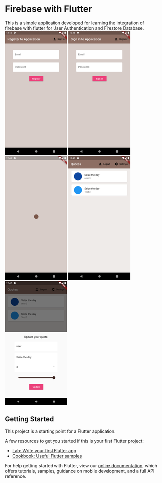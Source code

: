 # Firebase with Flutter
This is a simple application developed for learning the integration of firebase with flutter for User Authentication and Firestore Database.
<img src="./snaps/register.png" width=200px/>
<img src="./snaps/signIn.png" width=200px/>
<img src="./snaps/splash.png" width=200px/>
<img src="./snaps/home.png" width=200px/>
<img src="./snaps/bottom.png" width=200px/>

## Getting Started

This project is a starting point for a Flutter application.

A few resources to get you started if this is your first Flutter project:

- [Lab: Write your first Flutter app](https://flutter.dev/docs/get-started/codelab)
- [Cookbook: Useful Flutter samples](https://flutter.dev/docs/cookbook)

For help getting started with Flutter, view our
[online documentation](https://flutter.dev/docs), which offers tutorials,
samples, guidance on mobile development, and a full API reference.
